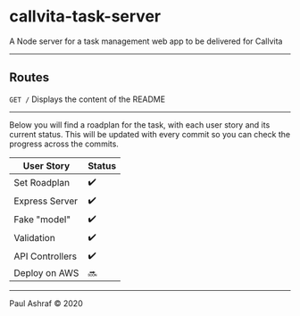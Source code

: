 # callvita-task-server

A Node server for a task management web app to be delivered for Callvita

---

## Routes

`GET /` Displays the content of the README

---

Below you will find a roadplan for the task, with each user story and its current status. This will be updated with every commit so you can check the progress across the commits.

| User Story      | Status             |
| --------------- | ------------------ |
| Set Roadplan    | :heavy_check_mark: |
| Express Server  | :heavy_check_mark: |
| Fake "model"    | :heavy_check_mark: |
| Validation      | :heavy_check_mark: |
| API Controllers | :heavy_check_mark: |
| Deploy on AWS   | :soon:             |

---

Paul Ashraf :copyright: 2020
